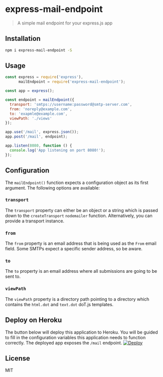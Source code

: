 # express-mail-endpoint

> A simple mail endpoint for your express.js app

## Installation

```sh
npm i express-mail-endpoint -S
```

## Usage

```js
const express = require('express'),
      mailEndpoint = require('express-mail-endpoint');

const app = express();

const endpoint = mailEndpoint({
  transport: 'smtps://username:password@smtp-server.com',
  from: 'noreply@example.com',
  to: 'exapmle@example.com',
  viewPath: './views'
});

app.use('/mail', express.json());
app.post('/mail', endpoint);

app.listen(8080, function () {
  console.log('App listening on port 8080!');
});
```
## Configuration

The `mailEndpoint()` function expects a configuration object as its first argument. The following options are available:

### `transport`

The `transport` property can either be an object or a string which is passed down to the `createTransport` `nodemailer` function. Alternatively, you can provide a transport instance.

### `from`

The `from` property is an email address that is being used as the `From` email field. Some SMTPs expect a specific sender address, so be aware.

### `to`

The `to` property is an email address where all submissions are going to be sent to.

### `viewPath`

The `viewPath` property is a directory path pointing to a directory which contains the `html.dot` and `text.dot` doT.js templates.

## Deploy on Heroku

The button below will deploy this application to Heroku. You will be guided to fill in the configuration variables this application needs to function correctly. The deployed app exposes the `/mail` endpoint.
[![Deploy](https://www.herokucdn.com/deploy/button.svg)](https://heroku.com/deploy)

## License

MIT



